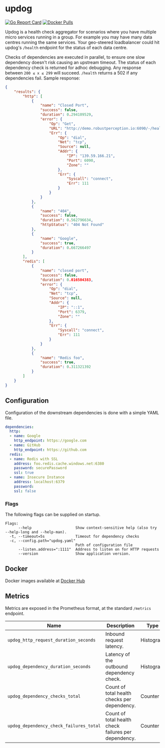 # updog

[![Go Report Card](https://goreportcard.com/badge/github.com/benclapp/updog)](https://goreportcard.com/report/github.com/benclapp/updog)
[![Docker Pulls](https://img.shields.io/docker/pulls/benclapp/updog.svg?maxAge=604800)](https://hub.docker.com/r/benclapp/updog)

Updog is a health check aggregator for scenarios where you have multiple micro services running in a group. For example you may have many data centres running the same services. Your geo-steered loadbalancer could hit updog's `/health` endpoint for the status of each data centre.

Checks of dependencies are executed in parallel, to ensure one slow dependency doesn't risk causing an upstream timeout. The status of each dependency check is returned for adhoc debugging. Any response between `200 ≤ x ≤ 299` will succeed. `/health` returns a 502 if any dependencies fail. Sample response:

```json
{
    "results": {
        "http": [
            {
                "name": "Closed Port",
                "success": false,
                "duration": 0.294109529,
                "error": {
                    "Op": "Get",
                    "URL": "http://demo.robustperception.io:6090/-/healthy",
                    "Err": {
                        "Op": "dial",
                        "Net": "tcp",
                        "Source": null,
                        "Addr": {
                            "IP": "139.59.166.21",
                            "Port": 6090,
                            "Zone": ""
                        },
                        "Err": {
                            "Syscall": "connect",
                            "Err": 111
                        }
                    }
                }
            },
            {
                "name": "404",
                "success": false,
                "duration": 0.562796634,
                "httpStatus": "404 Not Found"
            },
            {
                "name": "Google",
                "success": true,
                "duration": 0.667266497
            }
        ],
        "redis": [
            {
                "name": "closed port",
                "success": false,
                "duration": 0.016504383,
                "error": {
                    "Op": "dial",
                    "Net": "tcp",
                    "Source": null,
                    "Addr": {
                        "IP": "::1",
                        "Port": 6379,
                        "Zone": ""
                    },
                    "Err": {
                        "Syscall": "connect",
                        "Err": 111
                    }
                }
            },
            {
                "name": "Redis foo",
                "success": true,
                "duration": 0.311321392
            }
        ]
    }
}
```

## Configuration

Configuration of the downstream dependencies is done with a simple YAML file.

```yaml
dependencies:
  http:
  - name: Google
    http_endpoint: https://google.com
  - name: GitHub
    http_endpoint: https://github.com
  redis:
  - name: Redis with SSL 
    address: foo.redis.cache.windows.net:6380
    password: securePassword
    ssl: true
  - name: Insecure Instance
    address: localhost:6379
    password: 
    ssl: false  
```

### Flags

The following flags can be supplied on startup.

```
Flags:
      --help                    Show context-sensitive help (also try --help-long and --help-man).
  -t, --timeout=5s              Timeout for dependency checks
  -c, --config.path="updog.yaml"
                                Path of configuration file
      --listen.address=":1111"  Address to listen on for HTTP requests
      --version                 Show application version.
```

## Docker

Docker images available at [Docker Hub](https://hub.docker.com/r/benclapp/updog)

## Metrics

Metrics are exposed in the Prometheus format, at the standard `/metrics` endpoint.

Name | Description | Type | Labels
-----|-------------|------|-------
`updog_http_request_duration_seconds` | Inbound request latency. | Histogram | `path`
`updog_dependency_duration_seconds` | Latency of the outbound dependency check. | Histogram | `dependency`
`updog_dependency_checks_total` | Count of total health checks per dependency. | Counter | `dependency`
`updog_dependency_check_failures_total` | Count of total health check failures per dependency. | Counter | `dependency`
